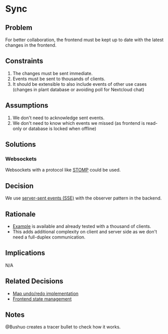 # Sync

## Problem

For better collaboration, the frontend must be kept up to date with the latest changes in the frontend.

## Constraints

1. The changes must be sent immediate.
2. Events must be sent to thousands of clients.
3. It should be extensible to also include events of other use cases (changes in plant database or avoiding poll for Nextcloud chat)

## Assumptions

1. We don't need to acknowledge sent events.
2. We don't need to know which events we missed (as frontend is read-only or database is locked when offline)

## Solutions

### Websockets

Websockets with a protocol like [STOMP](https://stomp.github.io/stomp-specification-1.2.html) could be used.

## Decision

We use [server-sent events (SSE)](https://docs.rs/actix-web-lab/latest/actix_web_lab/sse/) with the observer pattern in the backend.

## Rationale

- [Example](https://github.com/arve0/actix-sse/) is available and already tested with a thousand of clients.
- This adds additional complexity on client and server side as we don't need a full-duplex communication.

## Implications

N/A

## Related Decisions

- [Map undo/redo implementation](map_undo_redo_implementation.md)
- [Frontend state management](frontend_state_management.md)

## Notes

@Bushuo creates a tracer bullet to check how it works.
